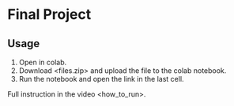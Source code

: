 # Final Project


## Usage 

 1. Open <note book> in colab.
 2. Download <files.zip> and upload the file to the colab notebook. 
 3. Run the notebook and open the link in the last cell.
 
 Full instruction in the video <how_to_run>.

